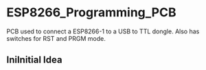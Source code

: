 # ESP8266_Programming_PCB
PCB used to connect a ESP8266-1 to a USB to TTL dongle. Also has switches for RST and PRGM mode.

## IniInitial Idea
